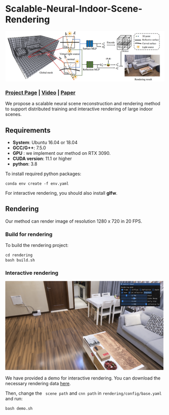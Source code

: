 # Scalable-Neural-Indoor-Scene-Rendering

![](./pics/pipeline.png)

### [Project Page](xxx) | [Video](xxx) | [Paper](xxx) 

We propose a scalable neural scene reconstruction and rendering method to support distributed training and interactive rendering of large indoor scenes.



## Requirements

+ **System**: Ubuntu 16.04 or 18.04
+ **GCC/G++**: 7.5.0 
+ **GPU** : we implement our method on RTX 3090. 
+ **CUDA version**: 11.1 or higher
+ **python**: 3.8 

To install required python packages:

```shell
conda env create -f env.yaml
```

For interactive rendering, you should also install **glfw**.



## Rendering

Our method can render image of resolution 1280 x 720 in 20 FPS. 

### Build for rendering

To build the rendering project:

```shell
cd rendering
bash build.sh
```



### Interactive rendering

<img src='./pics/viewer.png' width=500 >

We have provided a demo for interactive rendering. You can download the necessary rendering data [here](https://drive.google.com/file/d/1Hh0XhHqLO2Tq2vXU-WwKq16Z6K7HZCT1/view?usp=sharing). 

Then, change the ` scene path` and `cnn path` in `rendering/config/base.yaml` and run:

```shell
bash demo.sh
```





